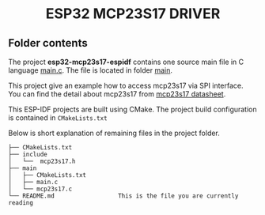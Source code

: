 <div align="center">

# ESP32 MCP23S17 DRIVER

</div>

## Folder contents

The project **esp32-mcp23s17-espidf** contains one source main file in C language [main.c](main/main.c). The file is located in folder [main](main).

This project give an example how to access mcp23s17 via SPI interface. You can find the detail about mcp23s17 from [mcp23s17 datasheet](https://ww1.microchip.com/downloads/en/devicedoc/20001952c.pdf).

This ESP-IDF projects are built using CMake. The project build configuration is contained in `CMakeLists.txt`

Below is short explanation of remaining files in the project folder.

```
├── CMakeLists.txt
├── include
│   └──  mcp23s17.h
├── main
│   ├── CMakeLists.txt
│   ├── main.c
│   └── mcp23s17.c
└── README.md                  This is the file you are currently reading
```
